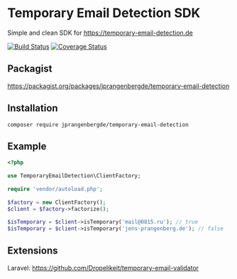 # Temporary Email Detection SDK
Simple and clean SDK for https://temporary-email-detection.de

[![Build Status](https://travis-ci.org/jprangenbergde/temporary-email-detection.svg?branch=master)](https://travis-ci.org/jprangenbergde/temporary-email-detection)
[![Coverage Status](https://coveralls.io/repos/github/jprangenbergde/temporary-email-detection/badge.svg?branch=master)](https://coveralls.io/github/jprangenbergde/temporary-email-detection?branch=master)

## Packagist
https://packagist.org/packages/jprangenbergde/temporary-email-detection

## Installation
```
composer require jprangenbergde/temporary-email-detection
```

## Example
```php
<?php
    
use TemporaryEmailDetection\ClientFactory;
    
require 'vendor/autoload.php';
    
$factory = new ClientFactory();
$client = $factory->factorize();
    
$isTemporary = $client->isTemporary('mail@0815.ru'); // true
$isTemporary = $client->isTemporary('jens-prangenberg.de'); // false
 ```
## Extensions
Laravel: https://github.com/Dropelikeit/temporary-email-validator
